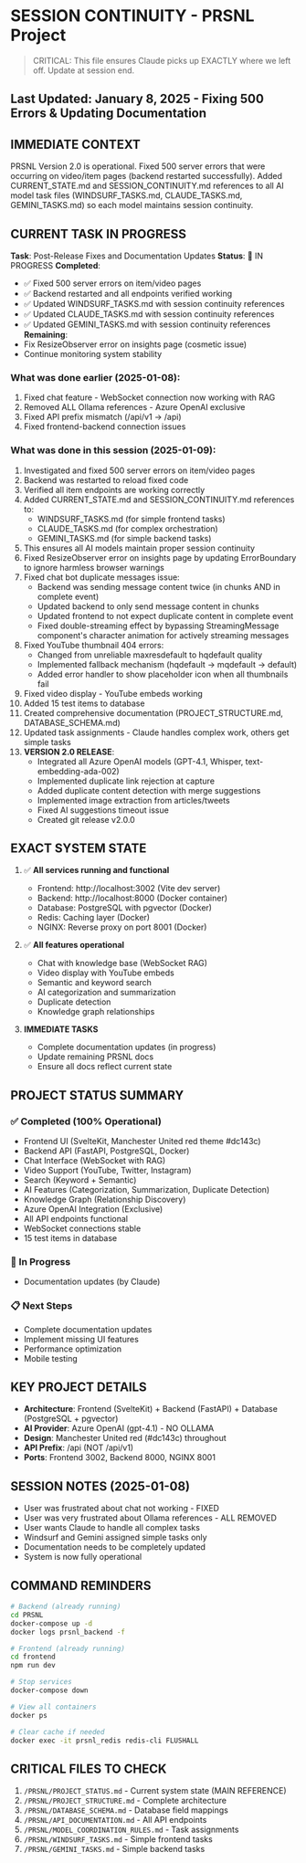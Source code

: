 # SESSION CONTINUITY - PRSNL Project
> CRITICAL: This file ensures Claude picks up EXACTLY where we left off. Update at session end.

## Last Updated: January 8, 2025 - Fixing 500 Errors & Updating Documentation

## IMMEDIATE CONTEXT
PRSNL Version 2.0 is operational. Fixed 500 server errors that were occurring on video/item pages (backend restarted successfully). Added CURRENT_STATE.md and SESSION_CONTINUITY.md references to all AI model task files (WINDSURF_TASKS.md, CLAUDE_TASKS.md, GEMINI_TASKS.md) so each model maintains session continuity.

## CURRENT TASK IN PROGRESS
**Task**: Post-Release Fixes and Documentation Updates
**Status**: 🔄 IN PROGRESS
**Completed**:
- ✅ Fixed 500 server errors on item/video pages
- ✅ Backend restarted and all endpoints verified working
- ✅ Updated WINDSURF_TASKS.md with session continuity references
- ✅ Updated CLAUDE_TASKS.md with session continuity references  
- ✅ Updated GEMINI_TASKS.md with session continuity references
**Remaining**:
- Fix ResizeObserver error on insights page (cosmetic issue)
- Continue monitoring system stability

### What was done earlier (2025-01-08):
1. Fixed chat feature - WebSocket connection now working with RAG
2. Removed ALL Ollama references - Azure OpenAI exclusive
3. Fixed API prefix mismatch (/api/v1 → /api)
4. Fixed frontend-backend connection issues

### What was done in this session (2025-01-09):
1. Investigated and fixed 500 server errors on item/video pages
2. Backend was restarted to reload fixed code
3. Verified all item endpoints are working correctly
4. Added CURRENT_STATE.md and SESSION_CONTINUITY.md references to:
   - WINDSURF_TASKS.md (for simple frontend tasks)
   - CLAUDE_TASKS.md (for complex orchestration)
   - GEMINI_TASKS.md (for simple backend tasks)
5. This ensures all AI models maintain proper session continuity
6. Fixed ResizeObserver error on insights page by updating ErrorBoundary to ignore harmless browser warnings
7. Fixed chat bot duplicate messages issue:
   - Backend was sending message content twice (in chunks AND in complete event)
   - Updated backend to only send message content in chunks
   - Updated frontend to not expect duplicate content in complete event
   - Fixed double-streaming effect by bypassing StreamingMessage component's character animation for actively streaming messages
8. Fixed YouTube thumbnail 404 errors:
   - Changed from unreliable maxresdefault to hqdefault quality
   - Implemented fallback mechanism (hqdefault → mqdefault → default)
   - Added error handler to show placeholder icon when all thumbnails fail
5. Fixed video display - YouTube embeds working
6. Added 15 test items to database
7. Created comprehensive documentation (PROJECT_STRUCTURE.md, DATABASE_SCHEMA.md)
8. Updated task assignments - Claude handles complex work, others get simple tasks
9. **VERSION 2.0 RELEASE**:
   - Integrated all Azure OpenAI models (GPT-4.1, Whisper, text-embedding-ada-002)
   - Implemented duplicate link rejection at capture
   - Added duplicate content detection with merge suggestions
   - Implemented image extraction from articles/tweets
   - Fixed AI suggestions timeout issue
   - Created git release v2.0.0

## EXACT SYSTEM STATE
1. ✅ **All services running and functional**
   - Frontend: http://localhost:3002 (Vite dev server)
   - Backend: http://localhost:8000 (Docker container)
   - Database: PostgreSQL with pgvector (Docker)
   - Redis: Caching layer (Docker)
   - NGINX: Reverse proxy on port 8001 (Docker)

2. ✅ **All features operational**
   - Chat with knowledge base (WebSocket RAG)
   - Video display with YouTube embeds
   - Semantic and keyword search
   - AI categorization and summarization
   - Duplicate detection
   - Knowledge graph relationships

3. **IMMEDIATE TASKS**
   - Complete documentation updates (in progress)
   - Update remaining PRSNL docs
   - Ensure all docs reflect current state

## PROJECT STATUS SUMMARY
### ✅ Completed (100% Operational)
- Frontend UI (SvelteKit, Manchester United red theme #dc143c)
- Backend API (FastAPI, PostgreSQL, Docker)
- Chat Interface (WebSocket with RAG)
- Video Support (YouTube, Twitter, Instagram)
- Search (Keyword + Semantic)
- AI Features (Categorization, Summarization, Duplicate Detection)
- Knowledge Graph (Relationship Discovery)
- Azure OpenAI Integration (Exclusive)
- All API endpoints functional
- WebSocket connections stable
- 15 test items in database

### 🚧 In Progress
- Documentation updates (by Claude)

### 📋 Next Steps
- Complete documentation updates
- Implement missing UI features
- Performance optimization
- Mobile testing

## KEY PROJECT DETAILS
- **Architecture**: Frontend (SvelteKit) + Backend (FastAPI) + Database (PostgreSQL + pgvector)
- **AI Provider**: Azure OpenAI (gpt-4.1) - NO OLLAMA
- **Design**: Manchester United red (#dc143c) throughout
- **API Prefix**: /api (NOT /api/v1)
- **Ports**: Frontend 3002, Backend 8000, NGINX 8001

## SESSION NOTES (2025-01-08)
- User was frustrated about chat not working - FIXED
- User was very frustrated about Ollama references - ALL REMOVED
- User wants Claude to handle all complex tasks
- Windsurf and Gemini assigned simple tasks only
- Documentation needs to be completely updated
- System is now fully operational

## COMMAND REMINDERS
```bash
# Backend (already running)
cd PRSNL
docker-compose up -d
docker logs prsnl_backend -f

# Frontend (already running)
cd frontend
npm run dev

# Stop services
docker-compose down

# View all containers
docker ps

# Clear cache if needed
docker exec -it prsnl_redis redis-cli FLUSHALL
```

## CRITICAL FILES TO CHECK
1. `/PRSNL/PROJECT_STATUS.md` - Current system state (MAIN REFERENCE)
2. `/PRSNL/PROJECT_STRUCTURE.md` - Complete architecture
3. `/PRSNL/DATABASE_SCHEMA.md` - Database field mappings
4. `/PRSNL/API_DOCUMENTATION.md` - All API endpoints
5. `/PRSNL/MODEL_COORDINATION_RULES.md` - Task assignments
6. `/PRSNL/WINDSURF_TASKS.md` - Simple frontend tasks
7. `/PRSNL/GEMINI_TASKS.md` - Simple backend tasks